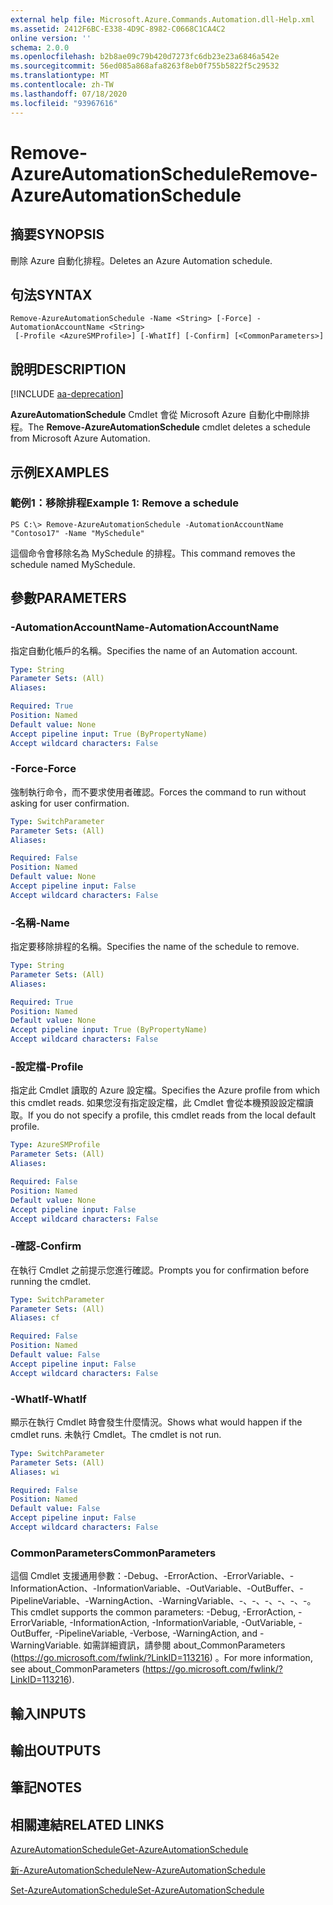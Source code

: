 ```yaml
---
external help file: Microsoft.Azure.Commands.Automation.dll-Help.xml
ms.assetid: 2412F6BC-E338-4D9C-8982-C0668C1CA4C2
online version: ''
schema: 2.0.0
ms.openlocfilehash: b2b8ae09c79b420d7273fc6db23e23a6846a542e
ms.sourcegitcommit: 56ed085a868afa8263f8eb0f755b5822f5c29532
ms.translationtype: MT
ms.contentlocale: zh-TW
ms.lasthandoff: 07/18/2020
ms.locfileid: "93967616"
---
```

# <span data-ttu-id="1e6be-101">Remove-AzureAutomationSchedule</span><span class="sxs-lookup"><span data-stu-id="1e6be-101">Remove-AzureAutomationSchedule</span></span>

## <span data-ttu-id="1e6be-102">摘要</span><span class="sxs-lookup"><span data-stu-id="1e6be-102">SYNOPSIS</span></span>

<span data-ttu-id="1e6be-103">刪除 Azure 自動化排程。</span><span class="sxs-lookup"><span data-stu-id="1e6be-103">Deletes an Azure Automation schedule.</span></span>

## <span data-ttu-id="1e6be-104">句法</span><span class="sxs-lookup"><span data-stu-id="1e6be-104">SYNTAX</span></span>

```
Remove-AzureAutomationSchedule -Name <String> [-Force] -AutomationAccountName <String>
 [-Profile <AzureSMProfile>] [-WhatIf] [-Confirm] [<CommonParameters>]
```

## <span data-ttu-id="1e6be-105">說明</span><span class="sxs-lookup"><span data-stu-id="1e6be-105">DESCRIPTION</span></span>

[!INCLUDE [aa-deprecation](../include/aa-deprecation.md)]

<span data-ttu-id="1e6be-106">**AzureAutomationSchedule** Cmdlet 會從 Microsoft Azure 自動化中刪除排程。</span><span class="sxs-lookup"><span data-stu-id="1e6be-106">The **Remove-AzureAutomationSchedule** cmdlet deletes a schedule from Microsoft Azure Automation.</span></span>

## <span data-ttu-id="1e6be-107">示例</span><span class="sxs-lookup"><span data-stu-id="1e6be-107">EXAMPLES</span></span>

### <span data-ttu-id="1e6be-108">範例1：移除排程</span><span class="sxs-lookup"><span data-stu-id="1e6be-108">Example 1: Remove a schedule</span></span>
```
PS C:\> Remove-AzureAutomationSchedule -AutomationAccountName "Contoso17" -Name "MySchedule"
```

<span data-ttu-id="1e6be-109">這個命令會移除名為 MySchedule 的排程。</span><span class="sxs-lookup"><span data-stu-id="1e6be-109">This command removes the schedule named MySchedule.</span></span>

## <span data-ttu-id="1e6be-110">參數</span><span class="sxs-lookup"><span data-stu-id="1e6be-110">PARAMETERS</span></span>

### <span data-ttu-id="1e6be-111">-AutomationAccountName</span><span class="sxs-lookup"><span data-stu-id="1e6be-111">-AutomationAccountName</span></span>
<span data-ttu-id="1e6be-112">指定自動化帳戶的名稱。</span><span class="sxs-lookup"><span data-stu-id="1e6be-112">Specifies the name of an Automation account.</span></span>

```yaml
Type: String
Parameter Sets: (All)
Aliases: 

Required: True
Position: Named
Default value: None
Accept pipeline input: True (ByPropertyName)
Accept wildcard characters: False
```

### <span data-ttu-id="1e6be-113">-Force</span><span class="sxs-lookup"><span data-stu-id="1e6be-113">-Force</span></span>
<span data-ttu-id="1e6be-114">強制執行命令，而不要求使用者確認。</span><span class="sxs-lookup"><span data-stu-id="1e6be-114">Forces the command to run without asking for user confirmation.</span></span>

```yaml
Type: SwitchParameter
Parameter Sets: (All)
Aliases: 

Required: False
Position: Named
Default value: None
Accept pipeline input: False
Accept wildcard characters: False
```

### <span data-ttu-id="1e6be-115">-名稱</span><span class="sxs-lookup"><span data-stu-id="1e6be-115">-Name</span></span>
<span data-ttu-id="1e6be-116">指定要移除排程的名稱。</span><span class="sxs-lookup"><span data-stu-id="1e6be-116">Specifies the name of the schedule to remove.</span></span>

```yaml
Type: String
Parameter Sets: (All)
Aliases: 

Required: True
Position: Named
Default value: None
Accept pipeline input: True (ByPropertyName)
Accept wildcard characters: False
```

### <span data-ttu-id="1e6be-117">-設定檔</span><span class="sxs-lookup"><span data-stu-id="1e6be-117">-Profile</span></span>
<span data-ttu-id="1e6be-118">指定此 Cmdlet 讀取的 Azure 設定檔。</span><span class="sxs-lookup"><span data-stu-id="1e6be-118">Specifies the Azure profile from which this cmdlet reads.</span></span>
<span data-ttu-id="1e6be-119">如果您沒有指定設定檔，此 Cmdlet 會從本機預設設定檔讀取。</span><span class="sxs-lookup"><span data-stu-id="1e6be-119">If you do not specify a profile, this cmdlet reads from the local default profile.</span></span>

```yaml
Type: AzureSMProfile
Parameter Sets: (All)
Aliases: 

Required: False
Position: Named
Default value: None
Accept pipeline input: False
Accept wildcard characters: False
```

### <span data-ttu-id="1e6be-120">-確認</span><span class="sxs-lookup"><span data-stu-id="1e6be-120">-Confirm</span></span>
<span data-ttu-id="1e6be-121">在執行 Cmdlet 之前提示您進行確認。</span><span class="sxs-lookup"><span data-stu-id="1e6be-121">Prompts you for confirmation before running the cmdlet.</span></span>

```yaml
Type: SwitchParameter
Parameter Sets: (All)
Aliases: cf

Required: False
Position: Named
Default value: False
Accept pipeline input: False
Accept wildcard characters: False
```

### <span data-ttu-id="1e6be-122">-WhatIf</span><span class="sxs-lookup"><span data-stu-id="1e6be-122">-WhatIf</span></span>
<span data-ttu-id="1e6be-123">顯示在執行 Cmdlet 時會發生什麼情況。</span><span class="sxs-lookup"><span data-stu-id="1e6be-123">Shows what would happen if the cmdlet runs.</span></span>
<span data-ttu-id="1e6be-124">未執行 Cmdlet。</span><span class="sxs-lookup"><span data-stu-id="1e6be-124">The cmdlet is not run.</span></span>

```yaml
Type: SwitchParameter
Parameter Sets: (All)
Aliases: wi

Required: False
Position: Named
Default value: False
Accept pipeline input: False
Accept wildcard characters: False
```

### <span data-ttu-id="1e6be-125">CommonParameters</span><span class="sxs-lookup"><span data-stu-id="1e6be-125">CommonParameters</span></span>
<span data-ttu-id="1e6be-126">這個 Cmdlet 支援通用參數：-Debug、-ErrorAction、-ErrorVariable、-InformationAction、-InformationVariable、-OutVariable、-OutBuffer、-PipelineVariable、-WarningAction、-WarningVariable、-、-、-、-、-、-。</span><span class="sxs-lookup"><span data-stu-id="1e6be-126">This cmdlet supports the common parameters: -Debug, -ErrorAction, -ErrorVariable, -InformationAction, -InformationVariable, -OutVariable, -OutBuffer, -PipelineVariable, -Verbose, -WarningAction, and -WarningVariable.</span></span> <span data-ttu-id="1e6be-127">如需詳細資訊，請參閱 about_CommonParameters (https://go.microsoft.com/fwlink/?LinkID=113216) 。</span><span class="sxs-lookup"><span data-stu-id="1e6be-127">For more information, see about_CommonParameters (https://go.microsoft.com/fwlink/?LinkID=113216).</span></span>

## <span data-ttu-id="1e6be-128">輸入</span><span class="sxs-lookup"><span data-stu-id="1e6be-128">INPUTS</span></span>

## <span data-ttu-id="1e6be-129">輸出</span><span class="sxs-lookup"><span data-stu-id="1e6be-129">OUTPUTS</span></span>

## <span data-ttu-id="1e6be-130">筆記</span><span class="sxs-lookup"><span data-stu-id="1e6be-130">NOTES</span></span>

## <span data-ttu-id="1e6be-131">相關連結</span><span class="sxs-lookup"><span data-stu-id="1e6be-131">RELATED LINKS</span></span>

[<span data-ttu-id="1e6be-132">AzureAutomationSchedule</span><span class="sxs-lookup"><span data-stu-id="1e6be-132">Get-AzureAutomationSchedule</span></span>](./Get-AzureAutomationSchedule.md)

[<span data-ttu-id="1e6be-133">新-AzureAutomationSchedule</span><span class="sxs-lookup"><span data-stu-id="1e6be-133">New-AzureAutomationSchedule</span></span>](./New-AzureAutomationSchedule.md)

[<span data-ttu-id="1e6be-134">Set-AzureAutomationSchedule</span><span class="sxs-lookup"><span data-stu-id="1e6be-134">Set-AzureAutomationSchedule</span></span>](./Set-AzureAutomationSchedule.md)


